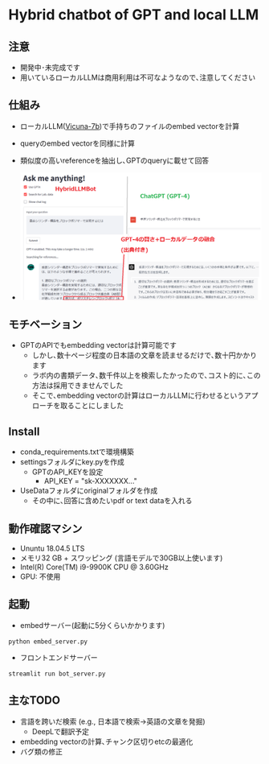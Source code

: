 # Hybrid chatbot of GPT and local LLM
## 注意
- 開発中･未完成です
- 用いているローカルLLMは商用利用は不可なようなので､注意してください

## 仕組み
- ローカルLLM([Vicuna-7b](https://huggingface.co/AlekseyKorshuk/vicuna-7b))で手持ちのファイルのembed vectorを計算
- queryのembed vectorを同様に計算
- 類似度の高いreferenceを抽出し､GPTのqueryに載せて回答

- ![](images/demo.png)


## モチベーション
- GPTのAPIでもembedding vectorは計算可能です
  - しかし､数十ページ程度の日本語の文章を読ませるだけで､数十円かかります
  - ラボ内の書類データ､数千件以上を検索したかったので､コスト的に､この方法は採用できませんでした
  - そこで､embedding vectorの計算はローカルLLMに行わせるというアプローチを取ることにしました

## Install
- conda_requirements.txtで環境構築
- settingsフォルダにkey.pyを作成
  - GPTのAPI_KEYを設定
    - API_KEY = "sk-XXXXXXX..."
- UseDataフォルダにoriginalフォルダを作成
  - その中に､回答に含めたいpdf or text dataを入れる

## 動作確認マシン
- Ununtu 18.04.5 LTS
- メモリ32 GB + スワッピング (言語モデルで30GB以上使います)
- Intel(R) Core(TM) i9-9900K CPU @ 3.60GHz
- GPU: 不使用

## 起動
- embedサーバー(起動に5分くらいかかります)
```
python embed_server.py
```
- フロントエンドサーバー
```
streamlit run bot_server.py
``` 

## 主なTODO
- 言語を跨いだ検索 (e.g., 日本語で検索→英語の文章を発掘)
    - DeepLで翻訳予定
- embedding vectorの計算､チャンク区切りetcの最適化
- バグ類の修正